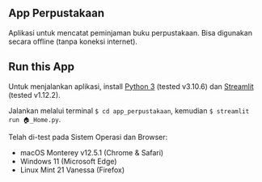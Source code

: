 ## App Perpustakaan

Aplikasi untuk mencatat peminjaman buku perpustakaan. Bisa digunakan secara offline (tanpa koneksi internet).

## Run this App

Untuk menjalankan aplikasi, install [Python 3](https://www.python.org/downloads/) (tested v3.10.6)
dan [Streamlit](https://streamlit.io/#install) (tested v1.12.2).

Jalankan melalui terminal `$ cd app_perpustakaan`, kemudian `$ streamlit run 🏠_Home.py`.

Telah di-test pada Sistem Operasi dan Browser:

* macOS Monterey v12.5.1 (Chrome & Safari)
* Windows 11 (Microsoft Edge)
* Linux Mint 21 Vanessa (Firefox)
